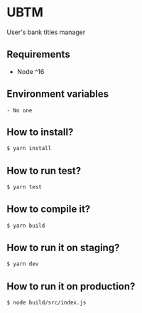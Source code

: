 # UBTM

User's bank titles manager

## Requirements

- Node ^16

## Environment variables

```
- No one
```

## How to install?

```bash
$ yarn install
```

## How to run test?

```bash
$ yarn test
```

## How to compile it?

```bash
$ yarn build
```

## How to run it on staging?

```bash
$ yarn dev
```

## How to run it on production?

```bash
$ node build/src/index.js
```